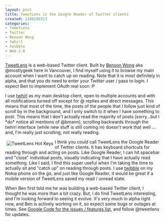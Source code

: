 ```yaml
--- 
layout: post
title: TweetLens is the Google Reader of Twitter clients
created: 1240190313
categories: 
- TweetLens
- Twitter
- Benson Wong
- twhirl
- twibble
- Web 2.0
---
```

<p><a href="http://tweetlens.com">TweetLens</a> is a web-based Twitter client. Built by <a href="http://mostlygeek.com">Benson Wong</a> aka @mostlygeek here in Vancouver, I find myself using it to browse my main account when I want to catch up on reading. Note that it is most definitely in alpha, and that you do need to enter your Twitter user / pass to login. I expect Ben to implement OAuth real soon :P</p>

<p>I use <a href="http://twhirl.org">twhirl</a> as my main desktop client, open to multiple accounts and with all notifications turned off except for @ replies and direct messages. This means that most of the time, the posts of the people that I follow just kind of scroll by in the background, and I only switch to it when I have something to post. This means that I don't actually read the majority of posts (sorry...but I *do* notice all mentions of @bmann); scrolling backwards through the twhirl interface (while new stuff is still coming in) doesn't work that well ... and, I'm really just scrolling, not really reading.</p>

<img src='http://www.quicksnapper.com/files/4037/207794965149EBCB2BAB380_m.png' title='TweetLens Hot Keys' align="left" hspace="5" vspace="5" />

<p>I think you could call TweetLens the Google Reader of Twitter clients. It has keyboard shortcuts for reading through and acting on posts. Like Google Reader, I can hit spacebar and "close" individual posts, visually indicating that I have actually read something. Like I said, I find this super useful when I'm taking the time to actually sit and "catch up" on reading through posts. I use <a href="http://twibble.de">twibble</a> on my Nokia phone on the go, and just like Google Reader, it would be great if a mobile version of TweetLens saved my read / unread state.</p>
<!--break-->
<p>When Ben first told me he was building a web-based Twitter client, I thought he was more than a bit crazy. But, I do find TweetLens interesting, and I'm looking forward to seeing it evolve. It's very much in alpha right now, and Ben is actively working on it, so expect some bugs or outages at times. See <a href="http://code.google.com/p/tweetlens/issues/list">Google Code for the issues / features list</a>, and follow @tweetlens for updates.</a>
